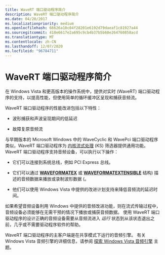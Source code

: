 ```yaml
---
title: WaveRT 端口驱动程序简介
description: WaveRT 端口驱动程序简介
ms.date: 04/20/2017
ms.localizationpriority: medium
ms.openlocfilehash: 66626a10c04f28201e6192d79daeaf1c81927a44
ms.sourcegitcommit: 418e6617e2a695c9cb4b37b5b60e264760858acd
ms.translationtype: MT
ms.contentlocale: zh-CN
ms.lasthandoff: 12/07/2020
ms.locfileid: "96784711"
---
```

# <a name="introducing-the-wavert-port-driver"></a>WaveRT 端口驱动程序简介


在 Windows Vista 和更高版本的操作系统中，提供对实时 (WaveRT) 端口驱动程序的支持，以提高性能，但使用简单的循环缓冲区呈现和捕获音频流。

WaveRT 端口驱动程序的性能改进包括以下特性：

-   波形捕获和声波呈现期间的低延迟

-   故障复原音频流

与早期版本的 Microsoft Windows 中的 WaveCyclic 和 WavePci 端口驱动程序类似，WaveRT 端口驱动程序为 [内核流式处理](../stream/kernel-streaming.md) (KS) 筛选器提供通用功能。 WaveRT 端口驱动程序支持音频设备，可以执行以下操作：

-   它们可以连接到系统总线，例如 PCI Express 总线。

-   它们可以通过 [**WAVEFORMATEX**](/windows/win32/api/mmreg/ns-mmreg-waveformatex) 或 [**WAVEFORMATEXTENSIBLE**](/windows-hardware/drivers/ddi/ksmedia/ns-ksmedia-waveformatextensible) 结构) 描述的音频数据来播放或录制波形数据 (。

-   他们可以使用 Windows Vista 中提供的改进计划支持来降低音频流的延迟时间。

如果希望音频设备利用 Windows 中提供的音频改进功能，则在流式传输过程中，音频设备必须能够在无需干预的情况下播放或捕获音频数据。 使用 WaveRT 端口驱动程序的设计正确的音频设备需要从音频流进入 *运行* 状态到从该状态退出之前，几乎或不需要驱动程序软件的帮助。

WaveRT 端口驱动程序的主客户端是在共享模式下运行的音频引擎。 有关 Windows Vista 音频引擎的详细信息，请参阅 [探索 Windows Vista 音频引擎](exploring-the-windows-vista-audio-engine.md) 主题。

 

